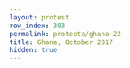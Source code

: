 ```yaml
---
layout: protest
row_index: 303
permalink: protests/ghana-22
title: Ghana, October 2017
hidden: true
---
```

